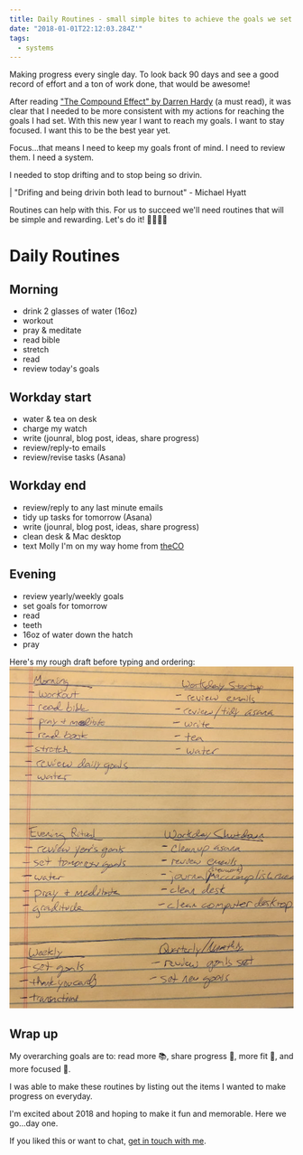 ```yaml
---
title: Daily Routines - small simple bites to achieve the goals we set
date: "2018-01-01T22:12:03.284Z'"
tags:
  - systems
---
```


Making progress every single day. To look back 90 days and see a good record of effort and a ton of work done, that would be awesome!

After reading ["The Compound Effect" by Darren Hardy](http://amzn.to/2CzeXC8) (a must read), it was clear that I needed to be more consistent with my actions for reaching the goals I had set. With this new year I want to reach my goals. I want to stay focused. I want this to be the best year yet.

Focus...that means I need to keep my goals front of mind. I need to review them. I need a system.

I needed to stop drifting and to stop being so drivin.

| "Drifing and being drivin both lead to burnout" - Michael Hyatt

Routines can help with this. For us to succeed we'll need routines that will be simple and rewarding. Let's do it! 🏃‍♂️🏃‍♀️

# Daily Routines

## Morning

- drink 2 glasses of water (16oz)
- workout
- pray &amp; meditate
- read bible
- stretch
- read
- review today's goals

## Workday start

- water & tea on desk
- charge my watch
- write (jounral, blog post, ideas, share progress)
- review/reply-to emails
- review/revise tasks (Asana)

## Workday end

- review/reply to any last minute emails
- tidy up tasks for tomorrow (Asana)
- write (jounral, blog post, ideas, share progress)
- clean desk &amp; Mac desktop
- text Molly I'm on my way home from [theCO](http://attheco.com)

## Evening

- review yearly/weekly goals
- set goals for tomorrow
- read
- teeth
- 16oz of water down the hatch
- pray

Here's my rough draft before typing and ordering:
![chance's rough rituals](./rituals.jpg)

## Wrap up

My overarching goals are to: read more 📚, share progress 🎤, more fit 💪, and more focused 👀.

I was able to make these routines by listing out the items I wanted to make progress on everyday.

I'm excited about 2018 and hoping to make it fun and memorable. Here we go...day one.

If you liked this or want to chat, [get in touch with me](https://twitter.com/Chance_Smith).
